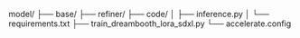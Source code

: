 model/
├── base/
├── refiner/
├── code/
│   ├── inference.py
│   └── requirements.txt
├── train_dreambooth_lora_sdxl.py
└── accelerate.config
